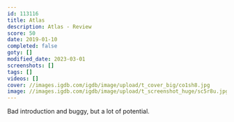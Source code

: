 ```yaml
---
id: 113116
title: Atlas
description: Atlas - Review
score: 50
date: 2019-01-10
completed: false
goty: []
modified_date: 2023-03-01
screenshots: []
tags: []
videos: []
cover: //images.igdb.com/igdb/image/upload/t_cover_big/co1sh8.jpg
image: //images.igdb.com/igdb/image/upload/t_screenshot_huge/sc5r8u.jpg
---
```

Bad introduction and buggy, but a lot of potential.